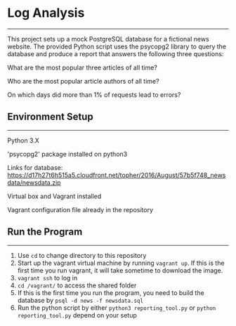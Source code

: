# Log Analysis
---
This project sets up a mock PostgreSQL database for a fictional news website. The provided Python script uses the psycopg2 library to query the database and produce a report that answers the following three questions:

 What are the most popular three articles of all time?

 Who are the most popular article authors of all time?

 On which days did more than 1% of requests lead to errors?


## Environment Setup
---
Python 3.X

'psycopg2' package installed on python3

Links for database: https://d17h27t6h515a5.cloudfront.net/topher/2016/August/57b5f748_newsdata/newsdata.zip

Virtual box and Vagrant installed

Vagrant configuration file already in the repository

## Run the Program
---
1. Use `cd` to change directory to this repository
2. Start up the vagrant virtual machine by running `vagrant up`. If this is the first time you run vagrant, it will take sometime to download the image.
3. `vagrant ssh` to log in
4. `cd /vagrant/` to access the shared folder
5. If this is the first time you run the program, you need to build the database by `psql -d news -f newsdata.sql`
6. Run the python script by either `python3 reporting_tool.py` or `python reporting_tool.py` depend on your setup
